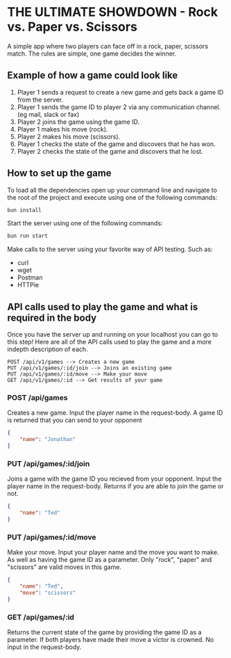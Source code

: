 # THE ULTIMATE SHOWDOWN - Rock vs. Paper vs. Scissors

A simple app where two players can face off in a rock, paper, scissors match.
The rules are simple, one game decides the winner.

## Example of how a game could look like

1. Player 1 sends a request to create a new game and gets back a game ID from the server.
2. Player 1 sends the game ID to player 2 via any communication channel. (eg mail, slack or fax)
3. Player 2 joins the game using the game ID.
4. Player 1 makes his move (rock).
5. Player 2 makes his move (scissors).
6. Player 1 checks the state of the game and discovers that he has won.
7. Player 2 checks the state of the game and discovers that he lost.

## How to set up the game

To load all the dependencies open up your command line and navigate to the root of the
project and execute using one of the following commands:

```bash
bun install
```

Start the server using one of the following commands:

```bash
bun run start
```

Make calls to the server using your favorite way of API testing. Such as:

- curl
- wget
- Postman
- HTTPie

## API calls used to play the game and what is required in the body

Once you have the server up and running on your localhost you can go to this step!
Here are all of the API calls used to play the game and a more indepth description of each.

```
POST /api/v1/games --> Creates a new game
PUT /api/v1/games/:id/join --> Joins an existing game
PUT /api/v1/games/:id/move --> Make your move
GET /api/v1/games/:id --> Get results of your game
```

### POST /api/games

Creates a new game. Input the player name in the request-body.
A game ID is returned that you can send to your opponent

```json
{
	"name": "Jonathan"
}
```

### PUT /api/games/:id/join

Joins a game with the game ID you recieved from your opponent.
Input the player name in the request-body. Returns if you are able to join the game or not.

```json
{
	"name": "Ted"
}
```

### PUT /api/games/:id/move

Make your move. Input your player name and the move you want to make. As well as having the game ID as a parameter.
Only "rock", "paper" and "scissors" are valid moves in this game.

```json
{
	"name": "Ted",
	"move": "scissors"
}
```

### GET /api/games/:id

Returns the current state of the game by providing the game ID as a parameter. If both players have made their move a victor is crowned.
No input in the request-body.
